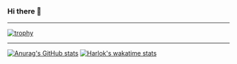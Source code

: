 ### Hi there 👋
***
[![trophy](https://github-profile-trophy.vercel.app/?username=cjhawes&theme=tokyonight)](https://github.com/ryo-ma/github-profile-trophy)
***
[![Anurag's GitHub stats](https://github-readme-stats.vercel.app/api?username=cjhawes&show_icons=true&theme=tokyonight&include_all_commits=true&show=reviews,discussions_started,discussions_answered&rank_icon=github)](https://github.com/anuraghazra/github-readme-stats)
[![Harlok's wakatime stats](https://github-readme-stats.vercel.app/api/wakatime?username=cjhawes&theme=tokyonight)](https://github.com/anuraghazra/github-readme-stats)
